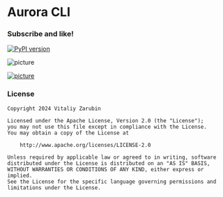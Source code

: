 # Aurora CLI

### Subscribe and like! <img src="https://github.com/keygenqt/aurora-cli/blob/main/data/star.gif" width="16px"/>

[![PyPI version](https://img.shields.io/badge/test_pyp_package-3.0.0.9-blue)](https://test.pypi.org/project/aurora-cli/)

![picture](https://github.com/keygenqt/aurora-cli/blob/api/data/images/banner/banner_1000.png?raw=true)

[![picture](https://github.com/keygenqt/aurora-cli/blob/api/data/common/btn.png?raw=true)](https://aurora-cli.keygenqt.com/)

### License

```
Copyright 2024 Vitaliy Zarubin

Licensed under the Apache License, Version 2.0 (the "License");
you may not use this file except in compliance with the License.
You may obtain a copy of the License at

    http://www.apache.org/licenses/LICENSE-2.0

Unless required by applicable law or agreed to in writing, software
distributed under the License is distributed on an "AS IS" BASIS,
WITHOUT WARRANTIES OR CONDITIONS OF ANY KIND, either express or implied.
See the License for the specific language governing permissions and
limitations under the License.
```
